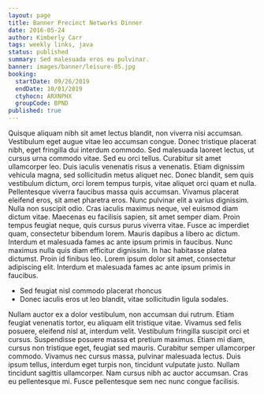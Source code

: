 ```yaml
---
layout: page
title: Banner Precinct Networks Dinner
date: 2016-05-24
author: Kimberly Carr
tags: weekly links, java
status: published
summary: Sed malesuada eros eu pulvinar.
banner: images/banner/leisure-05.jpg
booking:
  startDate: 09/26/2019
  endDate: 10/01/2019
  ctyhocn: ARXNPHX
  groupCode: BPND
published: true
---
```

Quisque aliquam nibh sit amet lectus blandit, non viverra nisi accumsan. Vestibulum eget augue vitae leo accumsan congue. Donec tristique placerat nibh, eget fringilla dui interdum commodo. Sed malesuada laoreet lectus, ut cursus urna commodo vitae. Sed eu orci tellus. Curabitur sit amet ullamcorper leo. Duis iaculis venenatis risus a venenatis. Etiam dignissim vehicula magna, sed sollicitudin metus aliquet nec.
Donec blandit, sem quis vestibulum dictum, orci lorem tempus turpis, vitae aliquet orci quam et nulla. Pellentesque viverra faucibus massa quis accumsan. Vivamus placerat eleifend eros, sit amet pharetra eros. Nunc pulvinar elit a varius dignissim. Nulla non suscipit odio. Cras iaculis maximus neque, vel euismod diam dictum vitae. Maecenas eu facilisis sapien, sit amet semper diam. Proin tempus feugiat neque, quis cursus purus viverra vitae. Fusce ac imperdiet quam, consectetur bibendum lorem. Mauris dapibus a libero ac dictum. Interdum et malesuada fames ac ante ipsum primis in faucibus. Nunc maximus nulla quis diam efficitur dignissim. In hac habitasse platea dictumst. Proin id finibus leo. Lorem ipsum dolor sit amet, consectetur adipiscing elit. Interdum et malesuada fames ac ante ipsum primis in faucibus.

* Sed feugiat nisl commodo placerat rhoncus
* Donec iaculis eros ut leo blandit, vitae sollicitudin ligula sodales.

Nullam auctor ex a dolor vestibulum, non accumsan dui rutrum. Etiam feugiat venenatis tortor, eu aliquam elit tristique vitae. Vivamus sed felis posuere, eleifend nisl at, interdum velit. Vestibulum fringilla suscipit orci et cursus. Suspendisse posuere massa et pretium maximus. Etiam mi diam, cursus non tristique eget, feugiat sed mauris. Curabitur semper ullamcorper commodo. Vivamus nec cursus massa, pulvinar malesuada lectus. Duis ipsum tellus, interdum eget turpis non, tincidunt vulputate justo. Nullam tincidunt sagittis ullamcorper. Nam cursus nibh ac auctor accumsan. Cras eu pellentesque mi. Fusce pellentesque sem nec nunc congue facilisis.
